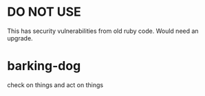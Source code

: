 # DO NOT USE
This has security vulnerabilities from old ruby code. Would need an upgrade.

# barking-dog
check on things and act on things
